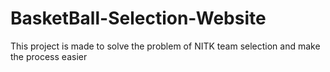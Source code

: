 # BasketBall-Selection-Website
This project is made to solve the problem of NITK team selection and make the process easier
